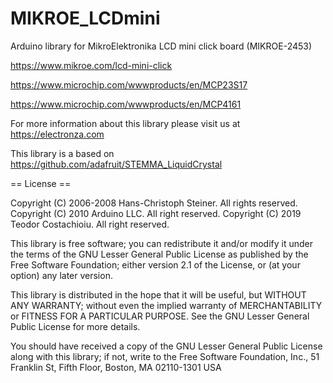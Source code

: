 # MIKROE_LCDmini

Arduino library for MikroElektronika LCD mini click board (MIKROE-2453)

https://www.mikroe.com/lcd-mini-click

https://www.microchip.com/wwwproducts/en/MCP23S17

https://www.microchip.com/wwwproducts/en/MCP4161

For more information about this library please visit us at
https://electronza.com

This library is a based on https://github.com/adafruit/STEMMA_LiquidCrystal 

== License ==

Copyright (C) 2006-2008 Hans-Christoph Steiner. All rights reserved. 
Copyright (C) 2010 Arduino LLC. All right reserved. 
Copyright (C) 2019 Teodor Costachioiu. All right reserved. 

This library is free software; you can redistribute it and/or
modify it under the terms of the GNU Lesser General Public
License as published by the Free Software Foundation; either
version 2.1 of the License, or (at your option) any later version.

This library is distributed in the hope that it will be useful,
but WITHOUT ANY WARRANTY; without even the implied warranty of
MERCHANTABILITY or FITNESS FOR A PARTICULAR PURPOSE. See the GNU
Lesser General Public License for more details.

You should have received a copy of the GNU Lesser General Public
License along with this library; if not, write to the Free Software
Foundation, Inc., 51 Franklin St, Fifth Floor, Boston, MA 02110-1301 USA
